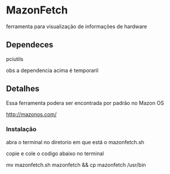 # MazonFetch
ferramenta para visualização de informações de hardware 

<h2>Dependeces</h2>
pciutils
<p>obs a dependencia acima é temporaril</p> 
<h2>Detalhes</h2>
Essa ferramenta podera ser encontrada por padrão no Mazon OS

http://mazonos.com/

<h3>Instalação</h3>
abra o terminal no diretorio em que está o 
mazonfetch.sh 

copie e cole o codigo abaixo no terminal

mv mazonfetch.sh mazonfetch && cp mazonfetch /usr/bin


